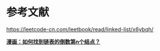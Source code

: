 
# 参考文献

https://leetcode-cn.com/leetbook/read/linked-list/x6ybqh/

**[漫画：如何找到链表的倒数第n个结点？](https://zhuanlan.zhihu.com/p/272053968)**
